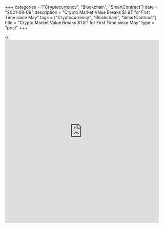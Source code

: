 +++
categories = ["Cryptocurrency", "Blockchain", "SmartContract"]
date = "2021-08-09"
description = "Crypto Market Value Breaks $1.9T for First Time since May"
tags = ["Cryptocurrency", "Blockchain", "SmartContract"]
title = "Crypto Market Value Breaks $1.9T for First Time since May"
type = "post"
+++

{{<iframe id="large-banner" src="https://www.bounty.group/#slide=23.0" width="100%" height="600" scrolling="no" style="border: 0px solid rgb(216, 221, 230); border-radius: 3px;">}}

![Total crypto market value breaks $1.9T for the first time since
May][1]

The cryptocurrency market has continued a solid bullish trend in early
August, with the total market capitalization nearing $2 trillion.
According to data from crypto data [aggregator](https://www.fintechee.com/features/price-aggregator/) CoinGecko, the total
crypto market cap broke the $1.9-trillion mark on Monday, retouching
this level for the first time since May 18. Starting July 19,
cryptocurrency markets recorded a notable rise, with market value
surging nearly $700 billion. The market is still down roughly $700
billion from the all-time high of $2.5 trillion recorded on May 11.

In line with the strong recovery trend, major cryptocurrencies such as
Bitcoin (BTC) and Ether (ETH) have retested their mid-May levels in
[terms](https://www.fintechee.com/terms/) of market capitalization. Bitcoin’s market value hit above $860
billion on Monday, surging this high for the first time since May 16,
according to CoinGecko. After breaking into a $1-trillion asset earlier
this year, Bitcoin experienced a major sell-off, with its market cap
dropping to $560 billion as of July 20. As Bitcoin’s price surged back
above $45,000, BTC’s market value has increased by over 53%.

Ether, the second-largest cryptocurrency by market cap, has posted more
gains since the bear market in July, surging nearly 81% from $204
billion on July 20 to $369 billion on Monday. The cryptocurrency
underwent a major network upgrade on Thursday, with ETH’s price rallying
50% following the London hard fork amid [investor](https://www.fintechee.com/tutorial-for-forex-trading/investor-mode/) expectations for the
upgrade to solve issues such as high transaction fees.

_Source:[FXPro][2]_

   1. /files/downloads/a/6/b/a6bd50b275ac4edbae952258da5800b4_d2b396fcee3c11fa523150f70202a00e.jpg
   2. /geturl/index/08b15d9baf5d4cf74ce6e8ed8fadc142f76d0aa9/